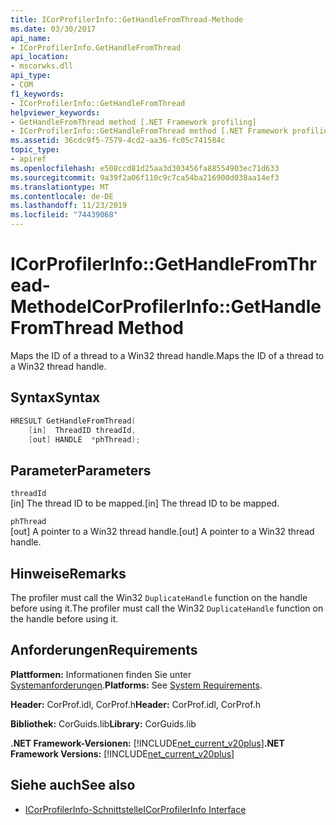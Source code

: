 ```yaml
---
title: ICorProfilerInfo::GetHandleFromThread-Methode
ms.date: 03/30/2017
api_name:
- ICorProfilerInfo.GetHandleFromThread
api_location:
- mscorwks.dll
api_type:
- COM
f1_keywords:
- ICorProfilerInfo::GetHandleFromThread
helpviewer_keywords:
- GetHandleFromThread method [.NET Framework profiling]
- ICorProfilerInfo::GetHandleFromThread method [.NET Framework profiling]
ms.assetid: 36cdc9f5-7579-4cd2-aa36-fc05c741584c
topic_type:
- apiref
ms.openlocfilehash: e508ccd81d25aa3d303456fa88554903ec71d633
ms.sourcegitcommit: 9a39f2a06f110c9c7ca54ba216900d038aa14ef3
ms.translationtype: MT
ms.contentlocale: de-DE
ms.lasthandoff: 11/23/2019
ms.locfileid: "74439068"
---
```

# <a name="icorprofilerinfogethandlefromthread-method"></a><span data-ttu-id="0b3e8-102">ICorProfilerInfo::GetHandleFromThread-Methode</span><span class="sxs-lookup"><span data-stu-id="0b3e8-102">ICorProfilerInfo::GetHandleFromThread Method</span></span>
<span data-ttu-id="0b3e8-103">Maps the ID of a thread to a Win32 thread handle.</span><span class="sxs-lookup"><span data-stu-id="0b3e8-103">Maps the ID of a thread to a Win32 thread handle.</span></span>  
  
## <a name="syntax"></a><span data-ttu-id="0b3e8-104">Syntax</span><span class="sxs-lookup"><span data-stu-id="0b3e8-104">Syntax</span></span>  
  
```cpp  
HRESULT GetHandleFromThread(  
    [in]  ThreadID threadId,  
    [out] HANDLE  *phThread);  
```  
  
## <a name="parameters"></a><span data-ttu-id="0b3e8-105">Parameter</span><span class="sxs-lookup"><span data-stu-id="0b3e8-105">Parameters</span></span>  
 `threadId`  
 <span data-ttu-id="0b3e8-106">[in] The thread ID to be mapped.</span><span class="sxs-lookup"><span data-stu-id="0b3e8-106">[in] The thread ID to be mapped.</span></span>  
  
 `phThread`  
 <span data-ttu-id="0b3e8-107">[out] A pointer to a Win32 thread handle.</span><span class="sxs-lookup"><span data-stu-id="0b3e8-107">[out] A pointer to a Win32 thread handle.</span></span>  
  
## <a name="remarks"></a><span data-ttu-id="0b3e8-108">Hinweise</span><span class="sxs-lookup"><span data-stu-id="0b3e8-108">Remarks</span></span>  
 <span data-ttu-id="0b3e8-109">The profiler must call the Win32 `DuplicateHandle` function on the handle before using it.</span><span class="sxs-lookup"><span data-stu-id="0b3e8-109">The profiler must call the Win32 `DuplicateHandle` function on the handle before using it.</span></span>  
  
## <a name="requirements"></a><span data-ttu-id="0b3e8-110">Anforderungen</span><span class="sxs-lookup"><span data-stu-id="0b3e8-110">Requirements</span></span>  
 <span data-ttu-id="0b3e8-111">**Plattformen:** Informationen finden Sie unter [Systemanforderungen](../../../../docs/framework/get-started/system-requirements.md).</span><span class="sxs-lookup"><span data-stu-id="0b3e8-111">**Platforms:** See [System Requirements](../../../../docs/framework/get-started/system-requirements.md).</span></span>  
  
 <span data-ttu-id="0b3e8-112">**Header:** CorProf.idl, CorProf.h</span><span class="sxs-lookup"><span data-stu-id="0b3e8-112">**Header:** CorProf.idl, CorProf.h</span></span>  
  
 <span data-ttu-id="0b3e8-113">**Bibliothek:** CorGuids.lib</span><span class="sxs-lookup"><span data-stu-id="0b3e8-113">**Library:** CorGuids.lib</span></span>  
  
 <span data-ttu-id="0b3e8-114">**.NET Framework-Versionen:** [!INCLUDE[net_current_v20plus](../../../../includes/net-current-v20plus-md.md)]</span><span class="sxs-lookup"><span data-stu-id="0b3e8-114">**.NET Framework Versions:** [!INCLUDE[net_current_v20plus](../../../../includes/net-current-v20plus-md.md)]</span></span>  
  
## <a name="see-also"></a><span data-ttu-id="0b3e8-115">Siehe auch</span><span class="sxs-lookup"><span data-stu-id="0b3e8-115">See also</span></span>

- [<span data-ttu-id="0b3e8-116">ICorProfilerInfo-Schnittstelle</span><span class="sxs-lookup"><span data-stu-id="0b3e8-116">ICorProfilerInfo Interface</span></span>](../../../../docs/framework/unmanaged-api/profiling/icorprofilerinfo-interface.md)

